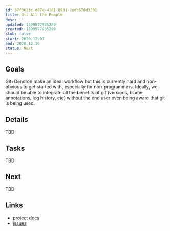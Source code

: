 ```yaml
---
id: 37f3623c-d87e-4181-8531-2edb578d3391
title: Git All the People
desc: ''
updated: 1599577035289
created: 1599577035289
stub: false
start: 2020.12.07
end: 2020.12.16
status: Next
---
```

## Goals

Git+Dendron make an ideal workflow but this is currently hard and non-obvious to get started with, especially for non-programmers. Ideally, we should be able to integrate all the benefits of git (versions, blame annotations, log history, etc) without the end user even being aware that git is being used.

## Details

TBD

## Tasks

TBD

## Next

TBD

## Links

- [project docs](https://dendron.so/notes/37f3623c-d87e-4181-8531-2edb578d3391.html)
- [issues](https://github.com/dendronhq/dendron/labels/pro.git)

